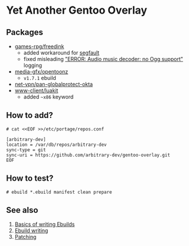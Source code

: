 # Yet Another Gentoo Overlay

## Packages

- [games-rpg/freedink](https://www.gnu.org/software/freedink)
  - added workaround for [segfault](https://bugs.launchpad.net/ubuntu/+source/freedink/+bug/2009960)
  - fixed misleading ["ERROR: Audio music decoder: no Ogg support"](https://bugzilla.redhat.com/show_bug.cgi?id=1782557) logging
- [media-gfx/opentoonz](https://github.com/opentoonz/opentoonz)
  - `v1.7.1` ebuild
- [net-vpn/pan-globalprotect-okta](https://github.com/arthepsy/pan-globalprotect-okta)
- [www-client/luakit](https://github.com/luakit/luakit)
  - added `~x86` keyword

## How to add?

```
# cat <<EOF >>/etc/portage/repos.conf

[arbitrary-dev]
location = /var/db/repos/arbitrary-dev
sync-type = git
sync-uri = https://github.com/arbitrary-dev/gentoo-overlay.git
EOF
```

## How to test?

```
# ebuild *.ebuild manifest clean prepare
```

## See also

1. [Basics of writing Ebuilds](https://wiki.gentoo.org/wiki/Basic_guide_to_write_Gentoo_Ebuilds)
1. [Ebuild writing](https://devmanual.gentoo.org/ebuild-writing)
1. [Patching](https://wiki.gentoo.org/wiki/Patches)

